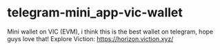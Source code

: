 # telegram-mini_app-vic-wallet
Mini wallet on VIC (EVM), i think this is the best wallet on telegram, hope guys love that!
Explore Viction: https://horizon.viction.xyz/
